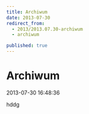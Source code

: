 ```yaml
---
title: Archiwum
date: 2013-07-30
redirect_from: 
  - 2013/2013.07.30-archiwum
  - archiwum

published: true
---
```




# Archiwum

<time>2013-07-30 16:48:36</time>


hddg


<!--{{json:{"created_date":"2013-07-30 16:48:36","publish_down":"0000-00-00 00:00:00","id":"5243"}}}-->